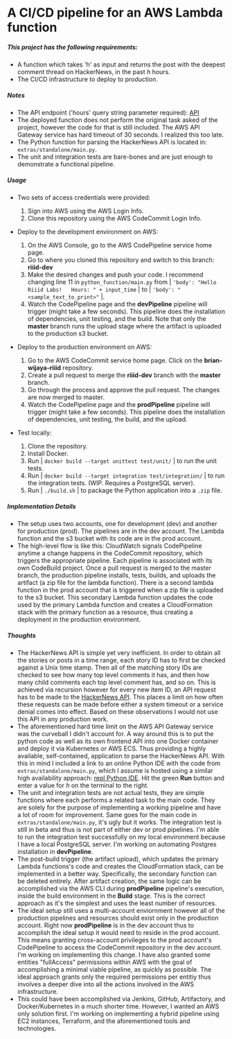 # A CI/CD pipeline for an AWS Lambda function

##### This project has the following requirements:
  - A function which takes 'h' as input and returns the post with the deepest comment thread on HackerNews, in the past *h* hours.
  - The CI/CD infrastructure to deploy to production.

##### Notes
  - The API endpoint ('hours' query string parameter required): [API](https://ot0rnmj6o7.execute-api.us-east-2.amazonaws.com/prod/prodLambdaFunction?hours=9)
  - The deployed function does not perform the original task asked of the project, however the code for that is still included. The AWS API Gateway service has hard timeout of 30 seconds. I realized this too late.
  - The Python function for parsing the HackerNews API is located in: `extras/standalone/main.py`.
  - The unit and integration tests are bare-bones and are just enough to demonstrate a functional pipeline.

##### Usage
  - Two sets of access credentials were provided:
    1. Sign into AWS using the AWS Login Info.
    2. Clone this repository using the AWS CodeCommit Login Info.

  - Deploy to the development environment on AWS:
    1. On the AWS Console, go to the AWS CodePipeline service home page.
    2. Go to where you cloned this repository and switch to this branch: **riiid-dev**
    3. Make the desired changes and push your code. I recommend changing line 11 in `python_function/main.py` from | `'body': "Hello Riiid Labs!   Hours: " + input_time` | to | `'body': "<sample_text_to_print>"` |.
    4. Watch the CodePipeline page and the **devPipeline** pipeline will trigger (might take a few seconds). This pipeline does the installation   of dependencies, unit testing, and the build. Note that only the **master** branch runs the upload stage where the artifact is uploaded to the   production s3 bucket.

  - Deploy to the production environment on AWS:
    1. Go to the AWS CodeCommit service home page. Click on the **brian-wijaya-riiid** repository.
    2. Create a pull request to merge the **riiid-dev** branch with the **master** branch.
    3. Go through the process and approve the pull request. The changes are now merged to master.
    4. Watch the CodePipeline page and the **prodPipeline** pipeline will trigger (might take a few seconds). This pipeline does the installation   of dependencies, unit testing, the build, and the upload.

  - Test locally:
    1. Clone the repository.
    2. Install Docker.
    3. Run | `docker build --target unittest test/unit/` | to run the unit tests.
    4. Run | `docker build --target integration test/integration/` | to run the integration tests. (WIP. Requires a PostgreSQL server).
    5. Run | `./build.sh` | to package the Python application into a `.zip` file.

##### Implementation Details
  - The setup uses two accounts, one for development (dev) and another for production (prod). The pipelines are in the dev account. The Lambda function and the s3 bucket with its code are in the prod account.
  - The high-level flow is like this: CloudWatch signals CodePipeline anytime a change happens in the CodeCommit repository, which triggers the appropriate pipeline. Each pipeline is associated with its own CodeBuild project. Once a pull request is merged to the master branch, the production pipeline installs, tests, builds, and uploads the artifact (a zip file for the lambda function). There is a second lambda function in the prod account that is triggered when a zip file is uploaded to the s3 bucket. This secondary Lambda function updates the code used by the primary Lambda function and creates a CloudFormation stack with the primary function as a resource, thus creating a deployment in the production environment.

##### Thoughts
  - The HackerNews API is simple yet very inefficient. In order to obtain all the stories or posts in a time range, each story ID has to first be checked against a Unix time stamp. Then all of the matching story IDs are checked to see how many top level comments it has, and then how many child comments each top level comment has, and so on. This is achieved via recursion however for every new item ID, an API request has to be made to the [HackerNews API](https://github.com/HackerNews/API). This places a limit on how often these requests can be made before either a system timeout or a service denial comes into effect. Based on these observations I would not use this API in any production work.
  - The aforementioned hard time limit on the AWS API Gateway service was the curveball I didn't account for. A way around this is to put the python code as well as its own frontend API into one Docker container and deploy it via Kubernetes or AWS ECS. Thus providing a highly available, self-contained, application to parse the HackerNews API. With this in mind I included a link to an online Python IDE with the code from `extras/standalone/main.py`, which I assume is hosted using a similar high availability approach: [repl Python IDE](https://repl.it/repls/SplendidFickleExams#main.py). Hit the green **Run** button and enter a value for *h* on the terminal to the right.
  - The unit and integration tests are not actual tests, they are simple functions where each performs a related task to the main code. They are solely for the purpose of implementing a working pipeline and have a lot of room for improvement. Same goes for the main code in `extras/standalone/main.py`, it's ugly but it works. The integration test is still in beta and thus is not part of either dev or prod pipelines. I'm able to run the integration test successfully on my local environment because I have a local PostgreSQL server. I'm working on automating Postgres installation in **devPipeline**.
  - The post-build trigger (the artifact upload), which updates the primary Lambda functions's code and creates the CloudFormation stack, can be implemented in a better way. Specifically, the secondary function can be deleted entirely. After artifact creation, the same logic can be accomplished via the AWS CLI during **prodPipeline** pipeline's execution, inside the build environment in the **Build** stage. This is the correct approach as it's the simplest and uses the least number of resources.
  - The ideal setup still uses a multi-account enviornment however all of the production pipelines and resources should exist only in the production account. Right now **prodPipeline** is in the dev account thus to accomplish the ideal setup it would need to reside in the prod account. This means granting cross-account privileges to the prod account's CodePipeline to access the CodeCommit repository in the dev account. I'm working on implementing this change. I have also granted some entities "fullAccess" permissions within AWS with the goal of accomplishing a minimal viable pipeline, as quickly as possible. The ideal approach grants only the required permissions per entitiy thus involves a deeper dive into all the actions involved in the AWS infrastructure.
  - This could have been accomplished via Jenkins, GitHub, Artifactory, and Docker/Kubernetes in a much shorter time. However, I wanted an AWS only solution first. I'm working on implementing a hybrid pipeline using EC2 instances, Terraform, and the aforementioned tools and technologies.

